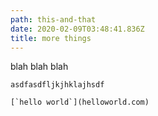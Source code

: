 ```yaml
---
path: this-and-that
date: 2020-02-09T03:48:41.836Z
title: more things
---
```

blah blah blah

`asdfasdfljkjhklajhsdf`

``[`hello world`](helloworld.com)``
